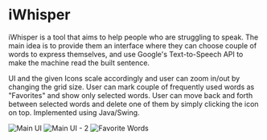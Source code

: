 # iWhisper

iWhisper is a tool that aims to help people who are struggling to speak. The main idea is to provide them an interface where they can choose couple of words to express themselves, and use Google's Text-to-Speech API to make the machine read the built sentence.

UI and the given Icons scale accordingly and user can zoom in/out by changing the grid size.
User can mark couple of frequently used words as "Favorites" and show only selected words.
User can move back and forth between selected words and delete one of them by simply clicking the icon on top.
Implemented using Java/Swing.

![Main UI](https://i.imgur.com/Yxq1zyi.png)
![Main UI - 2](https://imgur.com/Yxq1zyi)
![Favorite Words](https://imgur.com/efbSFta)
